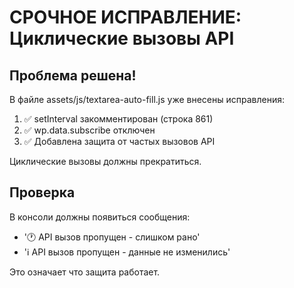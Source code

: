 # СРОЧНОЕ ИСПРАВЛЕНИЕ: Циклические вызовы API

## Проблема решена!

В файле assets/js/textarea-auto-fill.js уже внесены исправления:

1. ✅ setInterval закомментирован (строка 861)
2. ✅ wp.data.subscribe отключен 
3. ✅ Добавлена защита от частых вызовов API

Циклические вызовы должны прекратиться.

## Проверка
В консоли должны появиться сообщения:
- '🕐 API вызов пропущен - слишком рано'
- 'ℹ️ API вызов пропущен - данные не изменились'

Это означает что защита работает.
